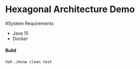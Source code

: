 # Hexagonal Architecture Demo

#System Requirements
* Java 15
* Docker

#### Build
run `./mvnw clean test`
